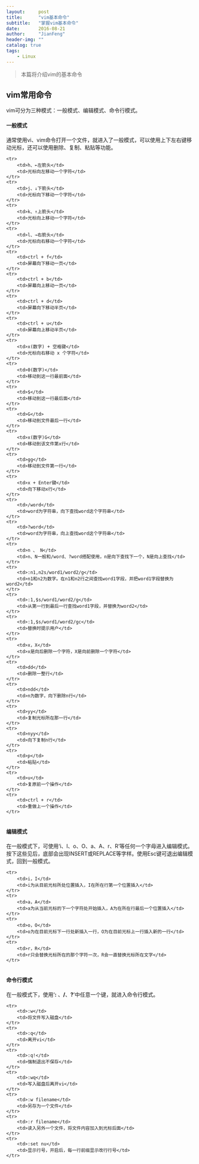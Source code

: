 ```yaml
---
layout:     post
title:      "vim基本命令"
subtitle:   "掌握vim基本命令"
date:       2016-08-21
author:     "JianFeng"
header-img: ""
catalog: true
tags:
    - Linux
---
```


> 本篇将介绍vim的基本命令

## vim常用命令
vim可分为三种模式：一般模式、编辑模式、命令行模式。


#### 一般模式
通常使用vi、vim命令打开一个文件，就进入了一般模式，可以使用上下左右键移动光标，还可以使用删除、复制、粘贴等功能。

<table class="table table-bordered table-striped table-condesed">

	<tr>	
		<td>h、←左箭头</td>
		<td>光标向左移动一个字符</td>
	</tr>
	<tr>	
		<td>j、↓下箭头</td>
		<td>光标向下移动一个字符</td>
	</tr>
	<tr>	
		<td>k、↑上箭头</td>
		<td>光标向上移动一个字符</td>
	</tr>
	<tr>	
		<td>l、→右箭头</td>
		<td>光标向右移动一个字符</td>
	</tr>
	<tr>	
		<td>ctrl + f</td>
		<td>屏幕向下移动一页</td>
	</tr>
	<tr>	
		<td>ctrl + b</td>
		<td>屏幕向上移动一页</td>
	</tr>
	<tr>	
		<td>ctrl + d</td>
		<td>屏幕向下移动半页</td>
	</tr>
	<tr>	
		<td>ctrl + u</td>
		<td>屏幕向上移动半页</td>
	</tr>
	<tr>	
		<td>x(数字) + 空格键</td>
		<td>光标向右移动 x 个字符</td>
	</tr>
	<tr>	
		<td>0(数字)</td>
		<td>移动到这一行最前面</td>
	</tr>
	<tr>	
		<td>$</td>
		<td>移动到这一行最后面</td>
	</tr>
	<tr>	
		<td>G</td>
		<td>移动到文件最后一行</td>
	</tr>
	<tr>	
		<td>x(数字)G</td>
		<td>移动到该文件第x行</td>
	</tr>
	<tr>	
		<td>gg</td>
		<td>移动到文件第一行</td>
	</tr>
	<tr>	
		<td>x + Enter键</td>
		<td>向下移动x行</td>
	</tr>
	<tr>	
		<td>/word</td>
		<td>word为字符串，向下查找word这个字符串</td>
	</tr>
	<tr>	
		<td>?word</td>
		<td>word为字符串，向上查找word这个字符串</td>
	</tr>
	<tr>	
		<td>n 、 N</td>
		<td>n、N一般和/word、?word搭配使用，n是向下查找下一个，N是向上查找</td>
	</tr>
	<tr>	
		<td>:n1,n2s/word1/word2/g</td>
		<td>n1和n2为数字。在n1和n2行之间查找word1字段，并把word1字段替换为word2</td>
	</tr>
	<tr>	
		<td>:1,$s/word1/word2/g</td>
		<td>从第一行到最后一行查找word1字段，并替换为word2</td>
	</tr>
	<tr>	
		<td>:1,$s/word1/word2/gc</td>
		<td>替换时提示用户</td>
	</tr>
	<tr>	
		<td>x，X</td>
		<td>x是向后删除一个字符，X是向前删除一个字符</td>
	</tr>
	<tr>	
		<td>dd</td>
		<td>删除一整行</td>
	</tr>
	<tr>	
		<td>ndd</td>
		<td>n为数字，向下删除n行</td>
	</tr>
	<tr>	
		<td>yy</td>
		<td>复制光标所在那一行</td>
	</tr>
	<tr>	
		<td>nyy</td>
		<td>向下复制n行</td>
	</tr>
	<tr>	
		<td>p</td>
		<td>粘贴</td>
	</tr>
	<tr>	
		<td>u</td>
		<td>复原前一个操作</td>
	</tr>
	<tr>	
		<td>ctrl + r</td>
		<td>重做上一个操作</td>
	</tr>
</table>

#### 编辑模式
在一般模式下，可使用‘i、I、o、O、a、A、r、R’等任何一个字母进入编辑模式。按下这些见后，底部会出现INSERT或REPLACE等字样。使用Esc键可退出编辑模式，回到一般模式。

<table class="table table-bordered table-striped table-condesed">

	<tr>	
		<td>i，I</td>
		<td>i为从目前光标所处位置插入，I在所在行第一个位置插入</td>
	</tr>
	<tr>	
		<td>a，A</td>
		<td>a为从当前光标的下一个字符处开始插入，A为在所在行最后一个位置插入</td>
	</tr>
	<tr>	
		<td>o，O</td>
		<td>o为在目前光标下一行处新插入一行，O为在目前光标上一行插入新的一行</td>
	</tr>
	<tr>	
		<td>r，R</td>
		<td>r只会替换光标所在的那个字符一次，R会一直替换光标所在文字</td>
	</tr>

</table>


#### 命令行模式
在一般模式下，使用‘**:** 、**/**、**?**’中任意一个键，就进入命令行模式。



<table class="table table-bordered table-striped table-condesed">

	<tr>	
		<td>:w</td>
		<td>将文件写入磁盘</td>
	</tr>
	<tr>	
		<td>:q</td>
		<td>离开vi</td>
	</tr>
	<tr>	
		<td>:q!</td>
		<td>强制退出不保存</td>
	</tr>
	<tr>	
		<td>:wq</td>
		<td>写入磁盘后离开vi</td>
	</tr>
	<tr>	
		<td>:w filename</td>
		<td>另存为一个文件</td>
	</tr>
	<tr>	
		<td>:r filename</td>
		<td>读入另外一个文件，将文件内容加入到光标后面</td>
	</tr>
	<tr>	
		<td>:set nu</td>
		<td>显示行号，开启后，每一行前缀显示改行行号</td>
	</tr>

</table>

